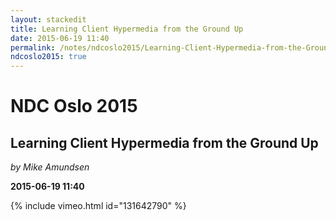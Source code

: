 ```yaml
---
layout: stackedit
title: Learning Client Hypermedia from the Ground Up
date: 2015-06-19 11:40
permalink: /notes/ndcoslo2015/Learning-Client-Hypermedia-from-the-Ground-Up.html
ndcoslo2015: true
---
```


# NDC Oslo 2015

## Learning Client Hypermedia from the Ground Up
*by Mike Amundsen*

**2015-06-19 11:40**

{% include vimeo.html id="131642790" %}